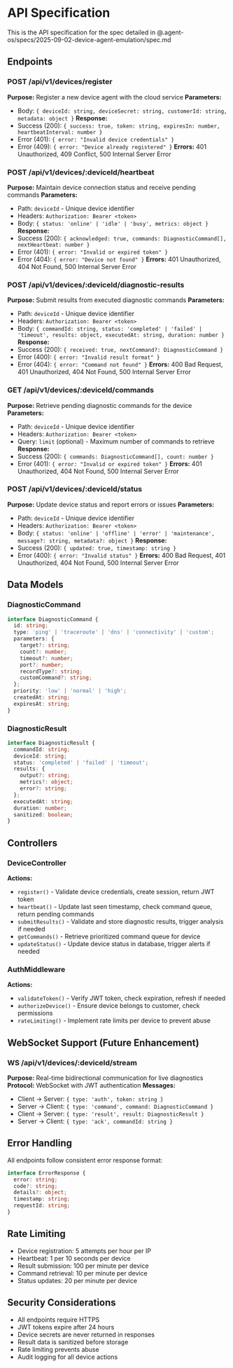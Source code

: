 # API Specification

This is the API specification for the spec detailed in @.agent-os/specs/2025-09-02-device-agent-emulation/spec.md

## Endpoints

### POST /api/v1/devices/register

**Purpose:** Register a new device agent with the cloud service
**Parameters:** 
- Body: `{ deviceId: string, deviceSecret: string, customerId: string, metadata: object }`
**Response:** 
- Success (200): `{ success: true, token: string, expiresIn: number, heartbeatInterval: number }`
- Error (401): `{ error: "Invalid device credentials" }`
- Error (409): `{ error: "Device already registered" }`
**Errors:** 401 Unauthorized, 409 Conflict, 500 Internal Server Error

### POST /api/v1/devices/:deviceId/heartbeat

**Purpose:** Maintain device connection status and receive pending commands
**Parameters:**
- Path: `deviceId` - Unique device identifier
- Headers: `Authorization: Bearer <token>`
- Body: `{ status: 'online' | 'idle' | 'busy', metrics: object }`
**Response:**
- Success (200): `{ acknowledged: true, commands: DiagnosticCommand[], nextHeartbeat: number }`
- Error (401): `{ error: "Invalid or expired token" }`
- Error (404): `{ error: "Device not found" }`
**Errors:** 401 Unauthorized, 404 Not Found, 500 Internal Server Error

### POST /api/v1/devices/:deviceId/diagnostic-results

**Purpose:** Submit results from executed diagnostic commands
**Parameters:**
- Path: `deviceId` - Unique device identifier  
- Headers: `Authorization: Bearer <token>`
- Body: `{ commandId: string, status: 'completed' | 'failed' | 'timeout', results: object, executedAt: string, duration: number }`
**Response:**
- Success (200): `{ received: true, nextCommand?: DiagnosticCommand }`
- Error (400): `{ error: "Invalid result format" }`
- Error (404): `{ error: "Command not found" }`
**Errors:** 400 Bad Request, 401 Unauthorized, 404 Not Found, 500 Internal Server Error

### GET /api/v1/devices/:deviceId/commands

**Purpose:** Retrieve pending diagnostic commands for the device
**Parameters:**
- Path: `deviceId` - Unique device identifier
- Headers: `Authorization: Bearer <token>`
- Query: `limit` (optional) - Maximum number of commands to retrieve
**Response:**
- Success (200): `{ commands: DiagnosticCommand[], count: number }`
- Error (401): `{ error: "Invalid or expired token" }`
**Errors:** 401 Unauthorized, 404 Not Found, 500 Internal Server Error

### POST /api/v1/devices/:deviceId/status

**Purpose:** Update device status and report errors or issues
**Parameters:**
- Path: `deviceId` - Unique device identifier
- Headers: `Authorization: Bearer <token>`
- Body: `{ status: 'online' | 'offline' | 'error' | 'maintenance', message?: string, metadata?: object }`
**Response:**
- Success (200): `{ updated: true, timestamp: string }`
- Error (400): `{ error: "Invalid status" }`
**Errors:** 400 Bad Request, 401 Unauthorized, 404 Not Found, 500 Internal Server Error

## Data Models

### DiagnosticCommand

```typescript
interface DiagnosticCommand {
  id: string;
  type: 'ping' | 'traceroute' | 'dns' | 'connectivity' | 'custom';
  parameters: {
    target?: string;
    count?: number;
    timeout?: number;
    port?: number;
    recordType?: string;
    customCommand?: string;
  };
  priority: 'low' | 'normal' | 'high';
  createdAt: string;
  expiresAt: string;
}
```

### DiagnosticResult

```typescript
interface DiagnosticResult {
  commandId: string;
  deviceId: string;
  status: 'completed' | 'failed' | 'timeout';
  results: {
    output?: string;
    metrics?: object;
    error?: string;
  };
  executedAt: string;
  duration: number;
  sanitized: boolean;
}
```

## Controllers

### DeviceController

**Actions:**
- `register()` - Validate device credentials, create session, return JWT token
- `heartbeat()` - Update last seen timestamp, check command queue, return pending commands
- `submitResults()` - Validate and store diagnostic results, trigger analysis if needed
- `getCommands()` - Retrieve prioritized command queue for device
- `updateStatus()` - Update device status in database, trigger alerts if needed

### AuthMiddleware

**Actions:**
- `validateToken()` - Verify JWT token, check expiration, refresh if needed
- `authorizeDevice()` - Ensure device belongs to customer, check permissions
- `rateLimiting()` - Implement rate limits per device to prevent abuse

## WebSocket Support (Future Enhancement)

### WS /api/v1/devices/:deviceId/stream

**Purpose:** Real-time bidirectional communication for live diagnostics
**Protocol:** WebSocket with JWT authentication
**Messages:**
- Client → Server: `{ type: 'auth', token: string }`
- Server → Client: `{ type: 'command', command: DiagnosticCommand }`
- Client → Server: `{ type: 'result', result: DiagnosticResult }`
- Server → Client: `{ type: 'ack', commandId: string }`

## Error Handling

All endpoints follow consistent error response format:

```typescript
interface ErrorResponse {
  error: string;
  code?: string;
  details?: object;
  timestamp: string;
  requestId: string;
}
```

## Rate Limiting

- Device registration: 5 attempts per hour per IP
- Heartbeat: 1 per 10 seconds per device
- Result submission: 100 per minute per device
- Command retrieval: 10 per minute per device
- Status updates: 20 per minute per device

## Security Considerations

- All endpoints require HTTPS
- JWT tokens expire after 24 hours
- Device secrets are never returned in responses
- Result data is sanitized before storage
- Rate limiting prevents abuse
- Audit logging for all device actions